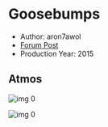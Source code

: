 # Goosebumps

* Author: aron7awol
* [Forum Post](https://www.avsforum.com/threads/bass-eq-for-filtered-movies.2995212/post-57003936)
* Production Year: 2015

## Atmos

![img 0](https://i.imgur.com/WZZFZ17.jpg)

![img 0](https://i.imgur.com/q6gUYK6.jpg)

